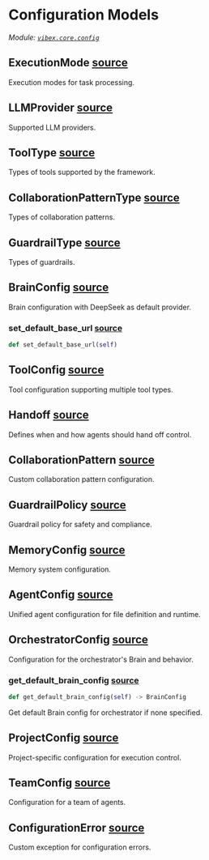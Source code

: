 # Configuration Models

*Module: [`vibex.core.config`](https://github.com/dustland/vibex/blob/main/src/vibex/core/config.py)*

## ExecutionMode <a href="https://github.com/dustland/vibex/blob/main/src/vibex/core/config.py#L6" class="source-link" title="View source code">source</a>

Execution modes for task processing.

## LLMProvider <a href="https://github.com/dustland/vibex/blob/main/src/vibex/core/config.py#L11" class="source-link" title="View source code">source</a>

Supported LLM providers.

## ToolType <a href="https://github.com/dustland/vibex/blob/main/src/vibex/core/config.py#L19" class="source-link" title="View source code">source</a>

Types of tools supported by the framework.

## CollaborationPatternType <a href="https://github.com/dustland/vibex/blob/main/src/vibex/core/config.py#L26" class="source-link" title="View source code">source</a>

Types of collaboration patterns.

## GuardrailType <a href="https://github.com/dustland/vibex/blob/main/src/vibex/core/config.py#L33" class="source-link" title="View source code">source</a>

Types of guardrails.

## BrainConfig <a href="https://github.com/dustland/vibex/blob/main/src/vibex/core/config.py#L40" class="source-link" title="View source code">source</a>

Brain configuration with DeepSeek as default provider.

### set_default_base_url <a href="https://github.com/dustland/vibex/blob/main/src/vibex/core/config.py#L54" class="source-link" title="View source code">source</a>

```python
def set_default_base_url(self)
```
## ToolConfig <a href="https://github.com/dustland/vibex/blob/main/src/vibex/core/config.py#L59" class="source-link" title="View source code">source</a>

Tool configuration supporting multiple tool types.

## Handoff <a href="https://github.com/dustland/vibex/blob/main/src/vibex/core/config.py#L76" class="source-link" title="View source code">source</a>

Defines when and how agents should hand off control.

## CollaborationPattern <a href="https://github.com/dustland/vibex/blob/main/src/vibex/core/config.py#L83" class="source-link" title="View source code">source</a>

Custom collaboration pattern configuration.

## GuardrailPolicy <a href="https://github.com/dustland/vibex/blob/main/src/vibex/core/config.py#L91" class="source-link" title="View source code">source</a>

Guardrail policy for safety and compliance.

## MemoryConfig <a href="https://github.com/dustland/vibex/blob/main/src/vibex/core/config.py#L99" class="source-link" title="View source code">source</a>

Memory system configuration.

## AgentConfig <a href="https://github.com/dustland/vibex/blob/main/src/vibex/core/config.py#L109" class="source-link" title="View source code">source</a>

Unified agent configuration for file definition and runtime.

## OrchestratorConfig <a href="https://github.com/dustland/vibex/blob/main/src/vibex/core/config.py#L140" class="source-link" title="View source code">source</a>

Configuration for the orchestrator's Brain and behavior.

### get_default_brain_config <a href="https://github.com/dustland/vibex/blob/main/src/vibex/core/config.py#L146" class="source-link" title="View source code">source</a>

```python
def get_default_brain_config(self) -> BrainConfig
```

Get default Brain config for orchestrator if none specified.

## ProjectConfig <a href="https://github.com/dustland/vibex/blob/main/src/vibex/core/config.py#L156" class="source-link" title="View source code">source</a>

Project-specific configuration for execution control.

## TeamConfig <a href="https://github.com/dustland/vibex/blob/main/src/vibex/core/config.py#L178" class="source-link" title="View source code">source</a>

Configuration for a team of agents.

## ConfigurationError <a href="https://github.com/dustland/vibex/blob/main/src/vibex/core/config.py#L208" class="source-link" title="View source code">source</a>

Custom exception for configuration errors.

